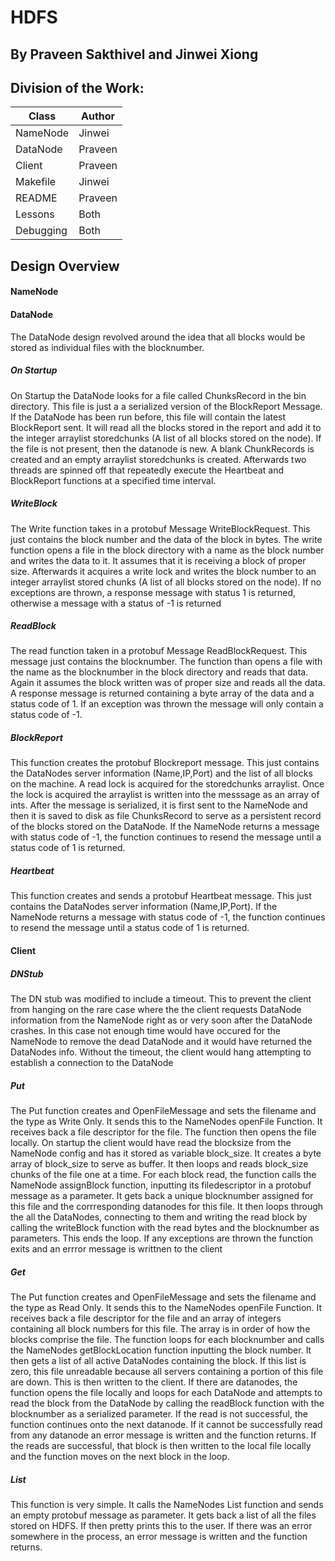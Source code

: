 # HDFS
## By Praveen Sakthivel and Jinwei Xiong

## Division of the Work:
Class| Author
------------ | -------------
NameNode| Jinwei
DataNode| Praveen
Client| Praveen
Makefile| Jinwei
README | Praveen
Lessons | Both
Debugging | Both

## Design Overview

#### NameNode

#### DataNode
The DataNode design revolved around the idea that all blocks would be stored as individual files with the blocknumber.

##### On Startup
On Startup the DataNode looks for a file called ChunksRecord in the bin directory. This file is just a a serialized version of the BlockReport Message. If the DataNode has been run before, this file will contain the latest BlockReport sent. It will read all the blocks stored in the report and add it to the integer arraylist storedchunks (A list of all blocks stored on the node). If the file is not present, then the datanode is new. A blank ChunkRecords is created and an empty arraylist storedchunks is created. Afterwards two threads are spinned off that repeatedly execute the Heartbeat and BlockReport functions at a specified time interval.

##### WriteBlock
The Write function takes in a protobuf Message WriteBlockRequest. This just contains the block number and the data of the block in bytes. The write function opens a file in the block directory with a name as the block number and writes the data to it. It assumes that it is receiving a block of proper size. Afterwards it acquires a write lock and writes the block number to an integer arraylist stored chunks (A list of all blocks stored on the node). If no exceptions are thrown, a response message with status 1 is returned, otherwise a message with a status of -1 is returned

##### ReadBlock
The read function taken in a protobuf Message ReadBlockRequest. This message just contains the blocknumber. The function than opens a file with the name as the blocknumber in the block directory and reads that data. Again it assumes the block written was of proper size and reads all the data. A response message is returned containing a byte array of the data and a status code of 1. If an exception was thrown the message will only contain a status code of -1.

##### BlockReport
This function creates the protobuf Blockreport message. This just contains the DataNodes server information (Name,IP,Port) and the list of all blocks on the machine. A read lock is acquired for the storedchunks arraylist. Once the lock is acquired the arraylist is written into the messsage as an array of ints. After the message is serialized, it is first sent to the NameNode and then it is saved to disk as file ChunksRecord to serve as a persistent record of the blocks stored on the DataNode. If the NameNode returns a message with status code of -1, the function continues to resend the message until a status code of 1 is returned.

##### Heartbeat
This function creates and sends a protobuf Heartbeat message. This just contains the DataNodes server information (Name,IP,Port). If the NameNode returns a message with status code of -1, the function continues to resend the message until a status code of 1 is returned.

#### Client

##### DNStub
The DN stub was modified to include a timeout. This to prevent the client from hanging on the rare case where the the client requests DataNode information from the NameNode right as or very soon after the DataNode crashes. In this case not enough time would have occured for the NameNode to remove the dead DataNode and it would have returned the DataNodes info. Without the timeout, the client would hang attempting to establish a connection to the DataNode

##### Put
The Put function creates and OpenFileMessage and sets the filename and the type as Write Only. It sends this to the NameNodes openFile Function. It receives back a file descriptor for the file. The function then opens the file locally. On startup the client would have read the blocksize from the NameNode config and has it stored as variable block_size. It creates a byte array of block_size to serve as buffer. It then loops and reads block_size chunks of the file one at a time. For each block read, the function calls the NameNode assignBlock function, inputting its filedescriptor in a protobuf message as a parameter. It gets back a unique blocknumber assigned for this file and the corrresponding datanodes for this file. It then loops through the all the DataNodes, connecting to them and writing the read block by calling the writeBlock function with the read bytes and the blocknumber as parameters. This ends the loop. If any exceptions are thrown the function exits and an errror message is writtnen to the client

##### Get
The Put function creates and OpenFileMessage and sets the filename and the type as Read Only. It sends this to the NameNodes openFile Function. It receives back a file descriptor for the file and an array of integers containing all block numbers for this file. The array is in order of how the blocks comprise the file. The function loops for each blocknumber and calls the NameNodes getBlockLocation function inputting the block number. It then gets a list of all active DataNodes containing the block. If this list is zero, this file unreadable because all servers containing a portion of this file are down. This is then written to the client. If there are datanodes, the function opens the file locally and  loops for each DataNode and attempts to read the block from the DataNode by calling the readBlock function with the blocknumber as a serialized parameter. If the read is not successful, the function continues onto the next datanode. If it cannot be successfully read from any datanode an error message is written and the function returns. If the reads are successful, that block is then written to the local file locally and the function moves on the next block in the loop.

##### List
This function is very simple. It calls the NameNodes List function and sends an empty protobuf message as parameter. It gets back a list of all the files stored on HDFS. If then pretty prints this to the user. If there was an error somewhere in the process, an error message is written and the function returns.



